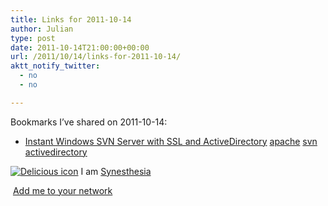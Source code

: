```yaml
---
title: Links for 2011-10-14
author: Julian
type: post
date: 2011-10-14T21:00:00+00:00
url: /2011/10/14/links-for-2011-10-14/
aktt_notify_twitter:
  - no
  - no

---
```

Bookmarks I&#8217;ve shared on 2011-10-14:

  * [Instant Windows SVN Server with SSL and ActiveDirectory][1] 
    [apache][2] [svn][3] [activedirectory][4] </li> </ul> 
    
    <p class="deliciouslink">
      <a href="http://del.icio.us/synesthesia" title="See all my bookmarks on del.icio.us"><img src="https://www.synesthesia.co.uk/images/deliciousicon.jpg" alt="Delicious icon" /></a>&nbsp;I am <a href="http://del.icio.us/synesthesia" title="See all my bookmarks on del.icio.us">Synesthesia</a>
    </p>
    
    <p class="deliciouslink">
      <a href="http://del.icio.us/network?add=synesthesia" title="Add me to your del.icio.us network"><img src="https://www.synesthesia.co.uk/images/add.gif" alt="" /></a>&nbsp;<a href="http://del.icio.us/network?add=synesthesia" title="Add me to your del.icio.us network">Add me to your network</a>
    </p>

 [1]: http://concise-software.blogspot.com/2009/02/instant-windows-svn-server-with-ssl-and.html
 [2]: http://www.delicious.com/synesthesia/apache
 [3]: http://www.delicious.com/synesthesia/svn
 [4]: http://www.delicious.com/synesthesia/activedirectory